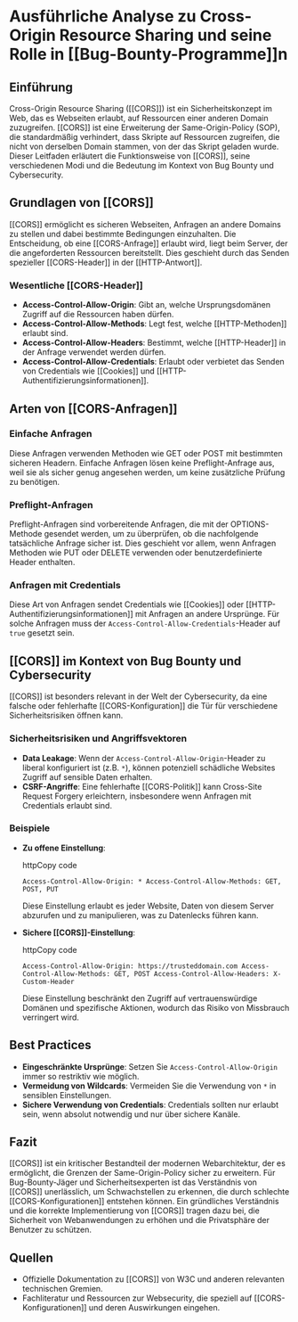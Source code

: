 
# Ausführliche Analyse zu Cross-Origin Resource Sharing und seine Rolle in [[Bug-Bounty-Programme]]n

## Einführung

Cross-Origin Resource Sharing ([[CORS]]) ist ein Sicherheitskonzept im Web, das es Webseiten erlaubt, auf Ressourcen einer anderen Domain zuzugreifen. [[CORS]] ist eine Erweiterung der Same-Origin-Policy (SOP), die standardmäßig verhindert, dass Skripte auf Ressourcen zugreifen, die nicht von derselben Domain stammen, von der das Skript geladen wurde. Dieser Leitfaden erläutert die Funktionsweise von [[CORS]], seine verschiedenen Modi und die Bedeutung im Kontext von Bug Bounty und Cybersecurity.

## Grundlagen von [[CORS]]

[[CORS]] ermöglicht es sicheren Webseiten, Anfragen an andere Domains zu stellen und dabei bestimmte Bedingungen einzuhalten. Die Entscheidung, ob eine [[CORS-Anfrage]] erlaubt wird, liegt beim Server, der die angeforderten Ressourcen bereitstellt. Dies geschieht durch das Senden spezieller [[CORS-Header]] in der [[HTTP-Antwort]].

### Wesentliche [[CORS-Header]]

- **Access-Control-Allow-Origin**: Gibt an, welche Ursprungsdomänen Zugriff auf die Ressourcen haben dürfen.
- **Access-Control-Allow-Methods**: Legt fest, welche [[HTTP-Methoden]] erlaubt sind.
- **Access-Control-Allow-Headers**: Bestimmt, welche [[HTTP-Header]] in der Anfrage verwendet werden dürfen.
- **Access-Control-Allow-Credentials**: Erlaubt oder verbietet das Senden von Credentials wie [[Cookies]] und [[HTTP-Authentifizierungsinformationen]].

## Arten von [[CORS-Anfragen]]

### Einfache Anfragen

Diese Anfragen verwenden Methoden wie GET oder POST mit bestimmten sicheren Headern. Einfache Anfragen lösen keine Preflight-Anfrage aus, weil sie als sicher genug angesehen werden, um keine zusätzliche Prüfung zu benötigen.

### Preflight-Anfragen

Preflight-Anfragen sind vorbereitende Anfragen, die mit der OPTIONS-Methode gesendet werden, um zu überprüfen, ob die nachfolgende tatsächliche Anfrage sicher ist. Dies geschieht vor allem, wenn Anfragen Methoden wie PUT oder DELETE verwenden oder benutzerdefinierte Header enthalten.

### Anfragen mit Credentials

Diese Art von Anfragen sendet Credentials wie [[Cookies]] oder [[HTTP-Authentifizierungsinformationen]] mit Anfragen an andere Ursprünge. Für solche Anfragen muss der `Access-Control-Allow-Credentials`-Header auf `true` gesetzt sein.

## [[CORS]] im Kontext von Bug Bounty und Cybersecurity

[[CORS]] ist besonders relevant in der Welt der Cybersecurity, da eine falsche oder fehlerhafte [[CORS-Konfiguration]] die Tür für verschiedene Sicherheitsrisiken öffnen kann.

### Sicherheitsrisiken und Angriffsvektoren

- **Data Leakage**: Wenn der `Access-Control-Allow-Origin`-Header zu liberal konfiguriert ist (z.B. `*`), können potenziell schädliche Websites Zugriff auf sensible Daten erhalten.
- **CSRF-Angriffe**: Eine fehlerhafte [[CORS-Politik]] kann Cross-Site Request Forgery erleichtern, insbesondere wenn Anfragen mit Credentials erlaubt sind.

### Beispiele

- **Zu offene Einstellung**:
    
    httpCopy code
    
    `Access-Control-Allow-Origin: * Access-Control-Allow-Methods: GET, POST, PUT`
    
    Diese Einstellung erlaubt es jeder Website, Daten von diesem Server abzurufen und zu manipulieren, was zu Datenlecks führen kann.
    
- **Sichere [[CORS]]-Einstellung**:
    
    httpCopy code
    
    `Access-Control-Allow-Origin: https://trusteddomain.com Access-Control-Allow-Methods: GET, POST Access-Control-Allow-Headers: X-Custom-Header`
    
    Diese Einstellung beschränkt den Zugriff auf vertrauenswürdige Domänen und spezifische Aktionen, wodurch das Risiko von Missbrauch verringert wird.
    

## Best Practices

- **Eingeschränkte Ursprünge**: Setzen Sie `Access-Control-Allow-Origin` immer so restriktiv wie möglich.
- **Vermeidung von Wildcards**: Vermeiden Sie die Verwendung von `*` in sensiblen Einstellungen.
- **Sichere Verwendung von Credentials**: Credentials sollten nur erlaubt sein, wenn absolut notwendig und nur über sichere Kanäle.

## Fazit

[[CORS]] ist ein kritischer Bestandteil der modernen Webarchitektur, der es ermöglicht, die Grenzen der Same-Origin-Policy sicher zu erweitern. Für Bug-Bounty-Jäger und Sicherheitsexperten ist das Verständnis von [[CORS]] unerlässlich, um Schwachstellen zu erkennen, die durch schlechte [[CORS-Konfigurationen]] entstehen können. Ein gründliches Verständnis und die korrekte Implementierung von [[CORS]] tragen dazu bei, die Sicherheit von Webanwendungen zu erhöhen und die Privatsphäre der Benutzer zu schützen.

## Quellen

- Offizielle Dokumentation zu [[CORS]] von W3C und anderen relevanten technischen Gremien.
- Fachliteratur und Ressourcen zur Websecurity, die speziell auf [[CORS-Konfigurationen]] und deren Auswirkungen eingehen.